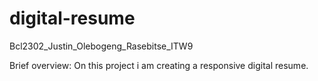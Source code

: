 # digital-resume
Bcl2302_Justin_Olebogeng_Rasebitse_ITW9


Brief overview: On this project i am creating a responsive digital resume. 